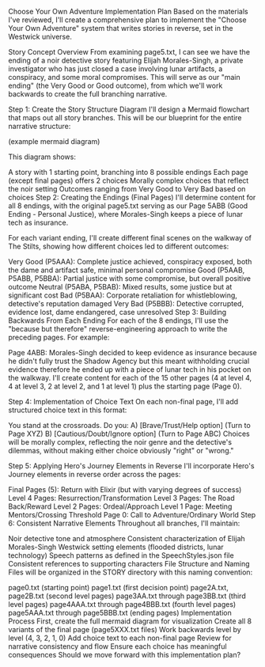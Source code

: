 Choose Your Own Adventure Implementation Plan
Based on the materials I've reviewed, I'll create a comprehensive plan to implement the "Choose Your Own Adventure" system that writes stories in reverse, set in the Westwick universe.

Story Concept Overview
From examining page5.txt, I can see we have the ending of a noir detective story featuring Elijah Morales-Singh, a private investigator who has just closed a case involving lunar artifacts, a conspiracy, and some moral compromises. This will serve as our "main ending" (the Very Good or Good outcome), from which we'll work backwards to create the full branching narrative.

Step 1: Create the Story Structure Diagram
I'll design a Mermaid flowchart that maps out all story branches. This will be our blueprint for the entire narrative structure:

(example mermaid diagram)

This diagram shows:

A story with 1 starting point, branching into 8 possible endings
Each page (except final pages) offers 2 choices
Morally complex choices that reflect the noir setting
Outcomes ranging from Very Good to Very Bad based on choices
Step 2: Creating the Endings (Final Pages)
I'll determine content for all 8 endings, with the original page5.txt serving as our Page 5ABB (Good Ending - Personal Justice), where Morales-Singh keeps a piece of lunar tech as insurance.

For each variant ending, I'll create different final scenes on the walkway of The Stilts, showing how different choices led to different outcomes:

Very Good (P5AAA): Complete justice achieved, conspiracy exposed, both the dame and artifact safe, minimal personal compromise
Good (P5AAB, P5ABB, P5BBA): Partial justice with some compromise, but overall positive outcome
Neutral (P5ABA, P5BAB): Mixed results, some justice but at significant cost
Bad (P5BAA): Corporate retaliation for whistleblowing, detective's reputation damaged
Very Bad (P5BBB): Detective corrupted, evidence lost, dame endangered, case unresolved
Step 3: Building Backwards From Each Ending
For each of the 8 endings, I'll use the "because but therefore" reverse-engineering approach to write the preceding pages. For example:

Page 4ABB: Morales-Singh decided to keep evidence as insurance because he didn't fully trust the Shadow Agency but this meant withholding crucial evidence therefore he ended up with a piece of lunar tech in his pocket on the walkway.
I'll create content for each of the 15 other pages (4 at level 4, 4 at level 3, 2 at level 2, and 1 at level 1) plus the starting page (Page 0).

Step 4: Implementation of Choice Text
On each non-final page, I'll add structured choice text in this format:

You stand at the crossroads. Do you:
A) [Brave/Trust/Help option] (Turn to Page XYZ)
B) [Cautious/Doubt/Ignore option] (Turn to Page ABC)
Choices will be morally complex, reflecting the noir genre and the detective's dilemmas, without making either choice obviously "right" or "wrong."

Step 5: Applying Hero's Journey Elements in Reverse
I'll incorporate Hero's Journey elements in reverse order across the pages:

Final Pages (5): Return with Elixir (but with varying degrees of success)
Level 4 Pages: Resurrection/Transformation
Level 3 Pages: The Road Back/Reward
Level 2 Pages: Ordeal/Approach
Level 1 Page: Meeting Mentors/Crossing Threshold
Page 0: Call to Adventure/Ordinary World
Step 6: Consistent Narrative Elements
Throughout all branches, I'll maintain:

Noir detective tone and atmosphere
Consistent characterization of Elijah Morales-Singh
Westwick setting elements (flooded districts, lunar technology)
Speech patterns as defined in the SpeechStyles.json file
Consistent references to supporting characters
File Structure and Naming
Files will be organized in the STORY directory with this naming convention:

page0.txt (starting point)
page1.txt (first decision point)
page2A.txt, page2B.txt (second level pages)
page3AA.txt through page3BB.txt (third level pages)
page4AAA.txt through page4BBB.txt (fourth level pages)
page5AAA.txt through page5BBB.txt (ending pages)
Implementation Process
First, create the full mermaid diagram for visualization
Create all 8 variants of the final page (page5XXX.txt files)
Work backwards level by level (4, 3, 2, 1, 0)
Add choice text to each non-final page
Review for narrative consistency and flow
Ensure each choice has meaningful consequences
Should we move forward with this implementation plan?
